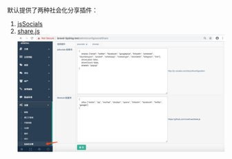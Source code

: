 默认提供了两种社会化分享插件：  
1. [jsSocials](http://js-socials.com)
2. [share.js](https://github.com/overtrue/share.js)
![](./images/34.png)  